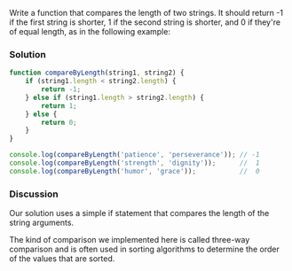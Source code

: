 Write a function that compares the length of two strings. It should return -1 if the first string is shorter, 1 if the second string is shorter, and 0 if they're of equal length, as in the following example:

### Solution
```JavaScript
function compareByLength(string1, string2) {
    if (string1.length < string2.length) {
        return -1;
    } else if (string1.length > string2.length) {
        return 1;
    } else {
        return 0;
    }
}

console.log(compareByLength('patience', 'perseverance')); // -1
console.log(compareByLength('strength', 'dignity'));      //  1
console.log(compareByLength('humor', 'grace'));           //  0
```

### Discussion
Our solution uses a simple if statement that compares the length of the string arguments.

The kind of comparison we implemented here is called three-way comparison and is often used in sorting algorithms to determine the order of the values that are sorted.